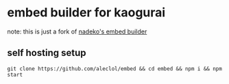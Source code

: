 # embed builder for kaogurai
note: this is just a fork of [nadeko's embed builder](https://gitlab.com/Kwoth/embed-visualizer)

## self hosting setup
```git clone https://github.com/aleclol/embed && cd embed && npm i && npm start```

